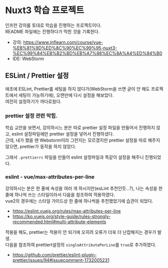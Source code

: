# Nuxt3 학습 프로젝트
인프런 강의를 토대로 학습을 진행하는 프로젝트이다.  
README 파일에는 진행하다가 막힌 것을 기록한다.
- 강의: https://www.inflearn.com/course/vue-%EB%81%9D%ED%8C%90%EC%99%95-nuxt3-%EC%99%84%EB%B2%BD%EB%A7%88%EC%8A%A4%ED%84%B0  
- IDE: WebStorm

## ESLint / Prettier 설정
애초에 ESLint, Prettier를 세팅을 하지 않다가(WebStorm을 쓰면 굳이 안 해도 프로젝트에서 세팅이 가능하기에), 오랜만에 다시 설정을 해보았다.  
여전히 설정하기가 까다로웠다.

### prettier 설정 관련 막힘.
학습 교안을 보면서, 강의하시느 분은 따로 prettier 설정 파일을 만들어서 진행하지 않고, eslint 설정파일에만 prettier 설정을 넣어서 진행하셨다.  
근데, 내가 했을 땐 Webstorm이라 그런지는 모르겠지만 prettier 설정을 따로 해주지 않으면, prettier가 동작을 하지 않았다.

그래서 `.prettierrc` 파일을 만들어 eslint 설정파일과 똑같이 설정을 해주니 진행되었다.

### eslint - vue/max-attributes-per-line
강의하시는 분은 한 줄에 속성을 여러 개 하시지만(esLint 추천인듯...?), 나는 속성을 한 줄에 하나씩 쓰는 스타일이라서 다음을 참조하여 적용하였다.  
vue2의 경우에는 스타일 가이드상 한 줄에 하나씩을 추천했었기에 습관이 되었다.
- https://eslint.vuejs.org/rules/max-attributes-per-line
- https://ko.vuejs.org/style-guide/rules-strongly-recommended.html#multi-attribute-elements

적용을 해도, prettier는 적용이 안 되기에 오히려 오류가 더욱 더 난잡해지는 경우가 발생.  
다음을 참조하여 prettiert설정의 `singleAttributePerLine`를 `true`로 추가하였다.
- https://github.com/prettier/eslint-plugin-prettier/issues/94#issuecomment-1732005231
